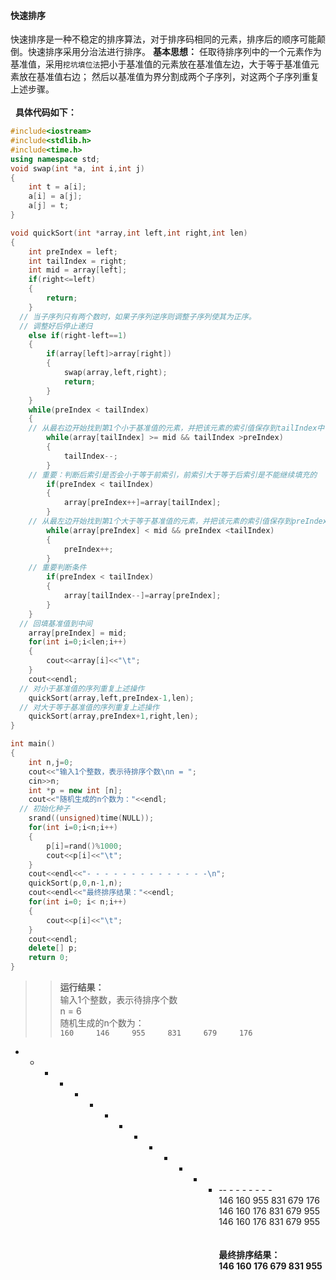 #### 快速排序
快速排序是一种不稳定的排序算法，对于排序码相同的元素，排序后的顺序可能颠倒。快速排序采用分治法进行排序。
**基本思想：**
任取待排序列中的一个元素作为基准值，采用`挖坑填位法`把小于基准值的元素放在基准值左边，大于等于基准值元素放在基准值右边；
然后以基准值为界分割成两个子序列，对这两个子序列重复上述步骤。
<br><br> 
**具体代码如下：**
```c++
#include<iostream>
#include<stdlib.h>
#include<time.h>
using namespace std;
void swap(int *a, int i,int j)
{
	int t = a[i];
	a[i] = a[j];
	a[j] = t;
}

void quickSort(int *array,int left,int right,int len)
{
	int preIndex = left;
	int tailIndex = right;
	int mid = array[left];
	if(right<=left)
	{
		return;
	}
  // 当子序列只有两个数时，如果子序列逆序则调整子序列使其为正序。
  // 调整好后停止递归
	else if(right-left==1)
	{
		if(array[left]>array[right])
		{
			swap(array,left,right);
			return;
		}
	}
	while(preIndex < tailIndex)
	{
    // 从最右边开始找到第1个小于基准值的元素，并把该元素的索引值保存到tailIndex中
		while(array[tailIndex] >= mid && tailIndex >preIndex)
		{
			tailIndex--;
		}
    // 重要：判断后索引是否会小于等于前索引，前索引大于等于后索引是不能继续填充的
		if(preIndex < tailIndex) 
		{
			array[preIndex++]=array[tailIndex];
		}
    // 从最左边开始找到第1个大于等于基准值的元素，并把该元素的索引值保存到preIndex中
		while(array[preIndex] < mid && preIndex <tailIndex)
		{
			preIndex++;
		}
    // 重要判断条件
		if(preIndex < tailIndex) 
		{
			array[tailIndex--]=array[preIndex];
		}	
	}
  // 回填基准值到中间
	array[preIndex] = mid; 
	for(int i=0;i<len;i++)
	{
		cout<<array[i]<<"\t";
	}
	cout<<endl;
  // 对小于基准值的序列重复上述操作
	quickSort(array,left,preIndex-1,len);
  // 对大于等于基准值的序列重复上述操作
	quickSort(array,preIndex+1,right,len);
}

int main()
{
	int n,j=0;
	cout<<"输入1个整数，表示待排序个数\nn = ";
	cin>>n;
	int *p = new int [n];
	cout<<"随机生成的n个数为："<<endl; 
  // 初始化种子
	srand((unsigned)time(NULL));
	for(int i=0;i<n;i++)
	{
		p[i]=rand()%1000;
		cout<<p[i]<<"\t";
	}
	cout<<endl<<"- - - - - - - - - - - - - -\n";	
	quickSort(p,0,n-1,n);
	cout<<endl<<"最终排序结果："<<endl;
	for(int i=0; i< n;i++)
	{
		cout<<p[i]<<"\t";
	}
	cout<<endl;
	delete[] p;
	return 0;
}
```
>>**运行结果：**<br>
输入1个整数，表示待排序个数<br>
n = 6<br>
随机生成的n个数为：<br>
``160     146     955     831     679     176``<br>
- - - - - - - - - - - - - - -- - - - - - - - <br>
146     160     955     831     679     176<br>
146     160     176     831     679     955<br>
146     160     176     831     679     955<br>
<br><br>
**最终排序结果：**<br>
**146     160     176     679     831     955**<br>
